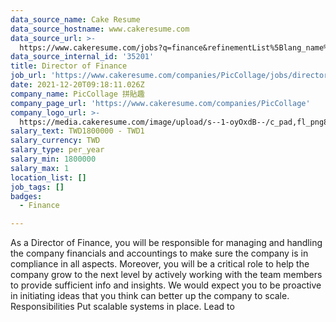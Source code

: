 ```yaml
---
data_source_name: Cake Resume
data_source_hostname: www.cakeresume.com
data_source_url: >-
  https://www.cakeresume.com/jobs?q=finance&refinementList%5Blang_name%5D%5B0%5D=English&refinementList%5Bsalary_type%5D=per_year&range%5Bsalary_range%5D%5Bmin%5D=1000000&page=3
data_source_internal_id: '35201'
title: Director of Finance
job_url: 'https://www.cakeresume.com/companies/PicCollage/jobs/director-of-finance'
date: 2021-12-20T09:18:11.026Z
company_name: PicCollage 拼貼趣
company_page_url: 'https://www.cakeresume.com/companies/PicCollage'
company_logo_url: >-
  https://media.cakeresume.com/image/upload/s--1-oyOxdB--/c_pad,fl_png8,h_200,w_200/v1644811715/zvbx6qkf4ad4ufkxjzj7.png
salary_text: TWD1800000 - TWD1
salary_currency: TWD
salary_type: per_year
salary_min: 1800000
salary_max: 1
location_list: []
job_tags: []
badges:
  - Finance

---
```


As a Director of Finance, you will be responsible for managing and handling the company financials and accountings to make sure the company is in compliance in all aspects. Moreover, you will be a critical role to help the company grow to the next level by actively working with the team members to provide sufficient info and insights. We would expect you to be proactive in initiating ideas that you think can better up the company to scale. Responsibilities Put scalable systems in place. Lead to 
